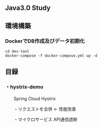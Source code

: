 ## Java3.0 Study


## 環境構築
### DockerでDB作成及びデータ初期化
 ```shell script
 cd dev-tool
 docker-compose -f docker-compose.yml up -d
 ```

## 目録

### ・hystrix-demo 

　　Spring Cloud Hystrix 

　　・リクエストを合併 ← 性能改善

　　・マイクロサービス API通信遮断